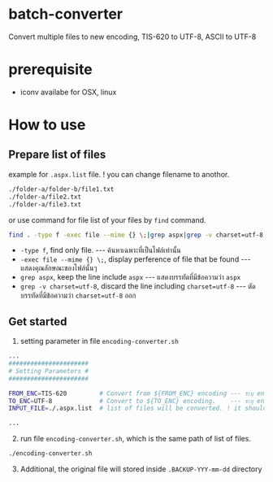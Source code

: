 # batch-converter
Convert multiple files to new encoding, TIS-620 to UTF-8, ASCII to UTF-8

# prerequisite
- iconv availabe for OSX, linux

# How to use 

## Prepare list of files

example for `.aspx.list` file. ! you can change filename to anothor.

```txt
./folder-a/folder-b/file1.txt
./folder-a/file2.txt
./folder-a/file3.txt
```
or use command for file list of your files by `find` command.

```zsh
find . -type f -exec file --mime {} \;|grep aspx|grep -v charset=utf-8 > .aspx.list
```

- `-type f`, find only file. --- ค้นหาเฉพาะที่เป็นไฟล์เท่านั้น
- `-exec file --mime {} \;`, display perference of file that be found --- แสดงคุณลักษณะของไฟล์นั้นๆ
- `grep aspx`, keep the line include `aspx` --- แสดงบรรทัดที่มีข้อความว่า `aspx`
- `grep -v charset=utf-8`, discard the line including `charset=utf-8` --- ตัดบรรทัดที่มีข้อความว่า  `charset=utf-8` ออก



## Get started

1. setting parameter in file  `encoding-converter.sh`

```zsh
...
######################
# Setting Parameters #
######################

FROM_ENC=TIS-620         # Convert from ${FROM_ENC} encoding --- ระบุ encoding ของไฟล์เดิม
TO_ENC=UTF-8             # Convert to ${TO_ENC} encoding.    --- ระบุ encoding ใหม่ให้ไฟล์
INPUT_FILE=./.aspx.list  # list of files will be converted. ! it should be full path --- ควรใช้เป็น full-path เท่านั้น, ชื่อไฟล์เปลี่ยนตามที่เราเตรียมไว้

...
```
2. run file `encoding-converter.sh`, which is the same path of list of files.

```sh
./encoding-converter.sh
```
3. Additional, the original file will stored inside `.BACKUP-YYY-mm-dd` directory
